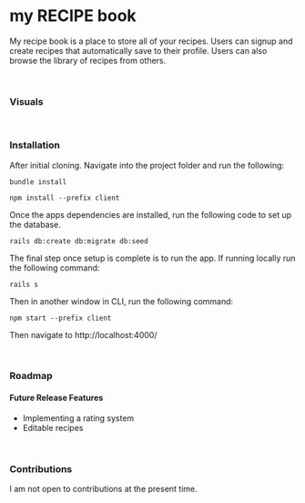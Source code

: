 # my RECIPE book

My recipe book is a place to store all of your recipes. Users can signup and create recipes that automatically save to their profile. Users can also browse the library of recipes from others.
<p>&nbsp;</p>


### Visuals

<p>&nbsp;</p>


### Installation

After initial cloning. Navigate into the project folder and run the following:

```
bundle install
```
```
npm install --prefix client
```
Once the apps dependencies are installed, run the following code to set up the database.
```
rails db:create db:migrate db:seed
```
The final step once setup is complete is to run the app. If running locally run the following command:
```
rails s
```
Then in another window in CLI, run the following command:
```
npm start --prefix client
```
Then navigate to http://localhost:4000/
<p>&nbsp;</p>


### Roadmap
#### Future Release Features
- Implementing a rating system
- Editable recipes
<p>&nbsp;</p>


### Contributions
I am not open to contributions at the present time.
<p>&nbsp;</p>
